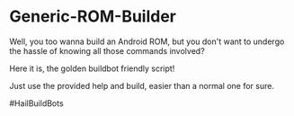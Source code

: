 # Generic-ROM-Builder

Well, you too wanna build an Android ROM, but you don't want to undergo the hassle of knowing all those commands involved?

Here it is, the golden buildbot friendly script!

Just use the provided help and build, easier than a normal one for sure.

#HailBuildBots
